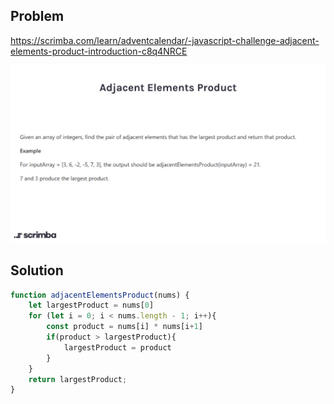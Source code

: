 ## Problem

https://scrimba.com/learn/adventcalendar/-javascript-challenge-adjacent-elements-product-introduction-c8q4NRCE

<img src="./problem.JPG">

## Solution

```javascript
function adjacentElementsProduct(nums) {
    let largestProduct = nums[0]
    for (let i = 0; i < nums.length - 1; i++){
        const product = nums[i] * nums[i+1]
        if(product > largestProduct){
            largestProduct = product
        } 
    }
    return largestProduct;
}
```